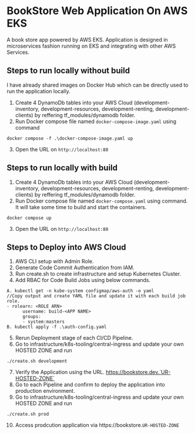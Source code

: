 # BookStore Web Application On AWS EKS
A book store app powered by AWS EKS. Application is designed in microservices fashion running on EKS and integrating with other AWS Services.

## Steps to run locally without build
I have already shared images on Docker Hub which can be directly used to run the application locally.
1. Create 4 DynamoDb tables into your AWS Cloud (development-inventory, development-resources, development-renting, development-clients)  by reffering tf_modules/dynamodb folder.
2. Run Docker compose file named `docker-compose-image.yaml` using command 
```
docker compose -f .\docker-compose-image.yaml up

```
3. Open the URL on `http://localhost:80`

## Steps to run locally with build
1. Create 4 DynamoDb tables into your AWS Cloud (development-inventory, development-resources, development-renting, development-clients)  by reffering tf_modules/dynamodb folder.
2. Run Docker compose file named `docker-compose.yaml` using command. It will take some time to build and start the containers.
```
docker compose up

```
3. Open the URL on `http://localhost:80`

## Steps to Deploy into AWS Cloud
1. AWS CLI setup with Admin Role.
2. Generate Code Commit Authentication from IAM.
3. Run create.sh to create infrastructure and setup Kubernetes Cluster.
4. Add RBAC for Code Build Jobs using below commands.
```
A. kubectl get -n kube-system configmap/aws-auth -o yaml
//Copy output and create YAML file and update it with each build job role.
- rolearn: <ROLE ARN>
      username: build-<APP NAME>
      groups:
      - system:masters
B. kubectl apply -f .\auth-config.yaml
```
5. Rerun Deployment stage of each CI/CD Pipeline.
6. Go to infrastructure/k8s-tooling/central-ingress and update your own HOSTED ZONE and run
```
./create.sh development
```
7. Verify the Application using the URL.  https://bookstore.dev.`UR-HOSTED-ZONE`
8. Go to each Pipeline and confirm to deploy the application into production environment.
9. Go to infrastructure/k8s-tooling/central-ingress and update your own HOSTED ZONE and run
```
./create.sh prod
```
10. Access prodcution application via https://bookstore.`UR-HOSTED-ZONE`